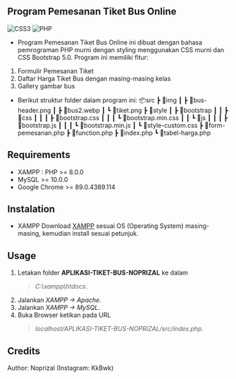 ## Program Pemesanan Tiket Bus Online

<img alt="CSS3" src="https://img.shields.io/badge/css3%20-%231572B6.svg?&style=for-the-badge&logo=css3&logoColor=white"/>
<img alt="PHP" src="https://img.shields.io/badge/php-%23777BB4.svg?&style=for-the-badge&logo=php&logoColor=white"/>

- Program Pemesanan Tiket Bus Online ini dibuat dengan bahasa pemrograman PHP murni dengan styling menggunakan CSS murni dan CSS Bootstrap 5.0. Program ini memiliki fitur:

1. Formulir Pemesanan Tiket
2. Daftar Harga Tiket Bus dengan masing-masing kelas
3. Gallery gambar bus

- Berikut struktur folder dalam program ini:
  📦src
  ┣ 📂img
  ┃ ┣ 📜bus-header.png
  ┃ ┣ 📜bus2.webp
  ┃ ┗ 📜tiket.png
  ┣ 📂style
  ┃ ┣ 📂bootstrap
  ┃ ┃ ┣ 📂css
  ┃ ┃ ┃ ┣ 📜bootstrap.css
  ┃ ┃ ┃ ┗ 📜bootstrap.min.css
  ┃ ┃ ┗ 📂js
  ┃ ┃ ┃ ┣ 📜bootstrap.js
  ┃ ┃ ┃ ┗ 📜bootstrap.min.js
  ┃ ┗ 📜style-custom.css
  ┣ 📜form-pemesanan.php
  ┣ 📜function.php
  ┣ 📜index.php
  ┗ 📜tabel-harga.php

## Requirements

- XAMPP : PHP >= 8.0.0
- MySQL >= 10.0.0
- Google Chrome >= 89.0.4389.114

## Instalation

- XAMPP
  Download [XAMPP](https://www.apachefriends.org/download.html) sesuai OS (Operating System) masing-masing, kemudian install sesuai petunjuk.

## Usage

1. Letakan folder **APLIKASI-TIKET-BUS-NOPRIZAL** ke dalam
   > _C:\xampp\htdocs_.
2. Jalankan _XAMPP -> Apache_.
3. Jalankan _XAMPP -> MySQL_.
4. Buka Browser ketikan pada URL
   > _localhost/APLIKASI-TIKET-BUS-NOPRIZAL/src/index.php_.

## Credits

Author: Noprizal (Instagram: KkBwk)
